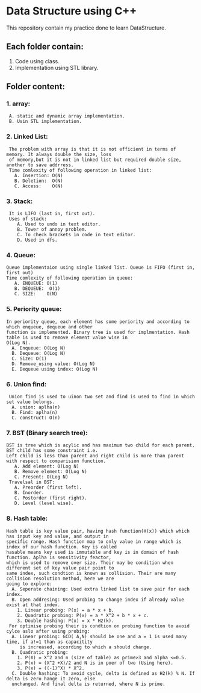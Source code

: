 # Data Structure using C++
This repository contain my practice done to learn DataStructure.

## Each folder contain:
  1. Code using class.
  2. Implementation using STL library.

## Folder content:
  ### 1. array:<br>
     A. static and dynamic array implementation.
     B. Usin STL implementation.
  ### 2. Linked List: 
     The problem with array is that it is not efficient in terms of memory. It always double the size, loss 
     of memory,but it is not in linked list but required double size, another to save addrress.
     Time comlexity of following operation in linked list:
       A. Insertion: O(N)
       B. Deletion:  O(N)
       C. Access:    O(N)
  ### 3. Stack:
     It is LIFO (last in, first out).
     Uses of stack:
        A. Used to undo in text editor.
        B. Tower of annoy problem.
        C. To check brackets in code in text editor.
        D. Used in dfs.
  
  ### 4. Queue:
    Queue implementaion using single linked list. Queue is FIFO (first in, first out)
    Time comlexity of following operation in queue:
       A. ENQUEUE: O(1)
       B. DEQUEUE:  O(1)
       C. SIZE:    O(N)
  ### 5. Periority queue:
    In periority queue, each element has some periority and according to which enqueue, dequeue and other 
    function is implemented. Binary tree is used for implmentation. Hash table is used to remove element value wise in 
    O(Log N).
      A. Enqueue: O(Log N)
      B. Dequeue: O(Log N)
      C. Size: O(1)
      D. Remove_using value: O(Log N)
      E. Dequeue using index: O(Log N)
  ### 6. Union find:
     Union find is used to uinon two set and find is used to find in which set value belongs.
      A. union: aplha(n)
      B. Find: aplha(n)
      C. construct: O(n)
  ### 7. BST (Binary search tree):
    BST is tree which is acylic and has maximum two child for each parent. BST child has some constraint i.e. 
    Left child is less than parent and right child is more than parent with respect to comparision function.
       A. Add element: O(Log N) 
       B. Remove element: O(Log N)
       C. Present: O(Log N)
     Travelsal in BST:
       A. Preorder (first left).
       B. Inorder.
       C. Postorder (first right).
       D. Level (level wise).
  ### 8. Hash table:
    Hash table is key value pair, having hash function(H(x)) which which has input key and value, and output in 
    specific range. Hash function map to only value in range which is index of our hash function. Key is called 
    hasable means key used is immutable and key is in domain of hash function. Aplha is sensitivity feactor, 
    which is used to remove over size. Their may be condition when different set of key value pair point to 
    same index, such condtion is known as collision. Their are many collision resolution method, here we are
    going to explore:
      A. Seperate chaining: Used extra linked list to save pair for each index.
      B. Open addresing: Used probing to change index if already value exist at that index.
        1. Linear probing: P(x) = a * x + b.
        2. Quadratic probing: P(x) = a * X^2 + b * x + c.
        3. Double hashing: P(x) = x * H2(k).
     For optimise probing their is condtion on probing function to avoid cylce aslo after using probing:
      A. Linear probing: GCD( A,N) should be one and a = 1 is used many time, if a!=1 than as capacitity 
         is increased, according to which a should change.
      B. Quadratic probing: 
        1. P(X) = X^2 and n (size of table) as prime>3 and alpha <=0.5.
        2. P(x) = (X^2 +X)/2 and N is in poer of two (Using here).
        3. P(x) = ((-1)^X) * X^2.
      C. Double hashing: To avoid cycle, delta is defined as H2(k) % N. If delta is zero hange it zero, else
      unchanged. And final delta is returned, where N is prime.

